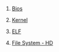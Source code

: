 

1. [Bios](./kernel/bios.md)

2. [Kernel](./kernel/kernel.txt)

3. [ELF](./kernel/elf.md)

4. [File System - HD](./kernel/fs-ide.md)
